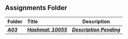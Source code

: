 ##  Assignments Folder

| Folder | Title | Description |
|:------|:------|:------:|
| ***<a href = "https://github.com/WhitKeaton/4883-PT-Whitaker/tree/main/Assignments/A03">A03</a>*** | ***<a href = "https://github.com/WhitKeaton/4883-PT-Whitaker/tree/main/Assignments/A03">Hashmat: 10055</a>*** | ***<a href = "https://github.com/WhitKeaton/4883-PT-Whitaker/tree/main/Assignments/A03">Description Pending</a>***|
 
